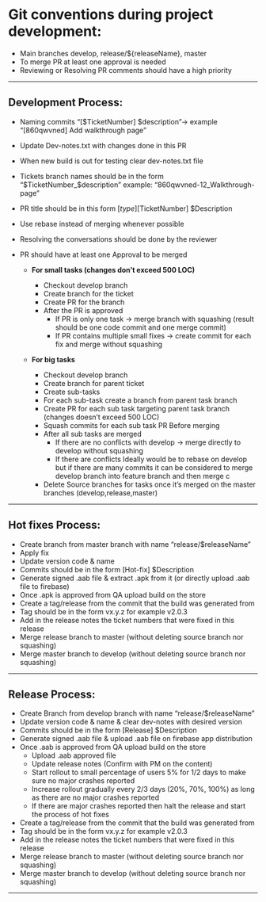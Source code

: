 # **Git conventions during project development:**

- Main branches develop, release/${releaseName}, master
- To merge PR at least one approval is needed
- Reviewing or Resolving PR comments should have a high priority 

---
## **Development Process:**

- Naming commits “[$TicketNumber] $description”-> example “[860qwvned] Add walkthrough page”
- Update Dev-notes.txt with changes done in this PR
- When new build is out for testing clear dev-notes.txt file
- Tickets branch names should be in the form  “$TicketNumber_$description” example: “860qwvned-12_Walkthrough-page”
- PR title should be in this form [$type][$TicketNumber] $Description
- Use rebase instead of merging whenever possible
- Resolving the conversations should be done by the reviewer
- PR should have at least one Approval to be merged

  - **For small tasks (changes don’t exceed 500 LOC)**
    - Checkout develop branch
    - Create branch for the ticket
    - Create PR for the branch
    - After the PR is approved 
      - If PR is only one task -> merge branch with squashing (result should be one code commit and one merge commit)
      - If PR contains multiple small fixes -> create commit for each fix and merge without squashing

  - **For big tasks**
    - Checkout develop branch
    - Create branch for parent ticket
    - Create sub-tasks
    - For each sub-task create a branch from parent task branch
    - Create PR for each sub task targeting parent task branch (changes doesn’t exceed 500 LOC)
    - Squash commits for each sub task PR Before merging
    - After all sub tasks are merged
      - If there are no conflicts with develop -> merge directly to develop without squashing
      - If there are conflicts Ideally would be to rebase on develop but if there are many commits it can be considered to merge develop branch into feature branch and then merge c 
    - Delete Source branches for tasks once it’s merged on the master branches (develop,release,master)

---

## **Hot fixes Process:**

- Create branch from master branch with name “release/$releaseName”
- Apply fix
- Update version code & name
- Commits should be in the form [Hot-fix] $Description
- Generate signed .aab file & extract .apk from it (or directly upload .aab file to firebase)
- Once .apk is approved from QA upload build on the store
- Create a tag/release from the commit that the build was generated from
- Tag should be in the form vx.y.z for example v2.0.3
- Add in the release notes the ticket numbers that were fixed in this release
- Merge release branch to master (without deleting source branch nor squashing)
- Merge master branch to develop (without deleting source branch nor squashing)

---

## **Release Process:**

- Create Branch from develop branch with name “release/$releaseName”
- Update version code & name & clear dev-notes with desired version
- Commits should be in the form [Release] $Description
- Generate signed .aab file & upload .aab file on firebase app distribution
- Once .aab is approved from QA upload build on the store
  - Upload .aab approved file  
  - Update release notes (Confirm with PM on the content)
  - Start rollout to small percentage of users 5% for 1/2 days to make sure no major crashes reported
  - Increase rollout gradually every 2/3 days (20%, 70%, 100%) as long as there are no major crashes reported
  - If there are major crashes reported then halt the release and start the process of hot fixes
- Create a tag/release from the commit that the build was generated from
- Tag should be in the form vx.y.z for example v2.0.3
- Add in the release notes the  ticket numbers that were fixed in this release
- Merge release branch to master (without deleting source branch nor squashing)
- Merge master branch to develop (without deleting source branch nor squashing)

---